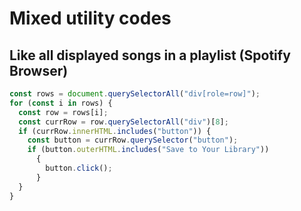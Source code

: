 # Mixed utility codes

## Like all displayed songs in a playlist (Spotify Browser)
``` js
const rows = document.querySelectorAll("div[role=row]");
for (const i in rows) {
  const row = rows[i];
  const currRow = row.querySelectorAll("div")[8];
  if (currRow.innerHTML.includes("button")) {
    const button = currRow.querySelector("button");
    if (button.outerHTML.includes("Save to Your Library"))
      {
        button.click();
      }
  }
}
```
